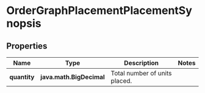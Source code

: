

# OrderGraphPlacementPlacementSynopsis


## Properties

Name | Type | Description | Notes
------------ | ------------- | ------------- | -------------
**quantity** | **java.math.BigDecimal** | Total number of units placed. | 



